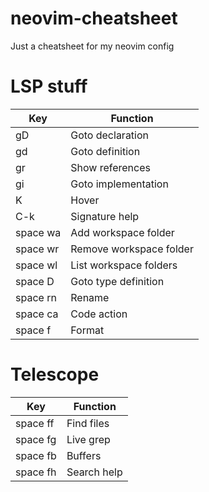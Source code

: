 # neovim-cheatsheet
Just a cheatsheet for my neovim config
# LSP stuff

| Key      | Function |
| ----------- | ----------- |
| gD       | Goto declaration       |
| gd   | Goto definition        |
| gr | Show references |
| gi | Goto implementation |
| K | Hover |
| C-k | Signature help |
| space wa | Add workspace folder |
| space wr | Remove workspace folder |
| space wl | List workspace folders |
| space D | Goto type definition |
| space rn | Rename |
| space ca | Code action |
| space f | Format |

# Telescope
| Key      | Function |
| ----------- | ----------- |
| space ff | Find files |
| space fg | Live grep |
| space fb | Buffers |
| space fh | Search help |

